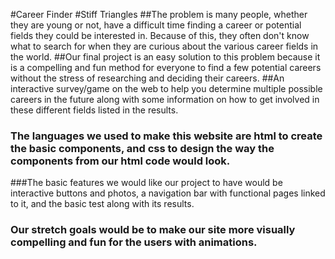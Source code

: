 #Career Finder
#Stiff Triangles
##The problem is many people, whether they are young or not, have a difficult time finding a career or potential fields they could be interested in. Because of this, they often don't know what to search for when they are curious about the various career fields in the world.
##Our final project is an easy solution to this problem because it is a compelling and fun method for everyone to find a few potential careers without the stress of researching and deciding their careers.
##An interactive survey/game on the web to help you determine multiple possible careers in the future along with some information on how to get involved in these different fields listed in the results.
### The languages we used to make this website are html to create the basic components, and css to design the way the components from our html code would look.
###The basic features we would like our project to have would be interactive buttons and photos, a navigation bar with functional pages linked to it, and the basic test along with its results.
### Our stretch goals would be to make our site more visually compelling and fun for the users with animations.
